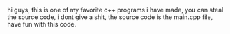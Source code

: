 hi guys, this is one of my favorite c++ programs i have made, you can steal the source code, i dont give a shit, the source code is the main.cpp file, have fun with this code.
